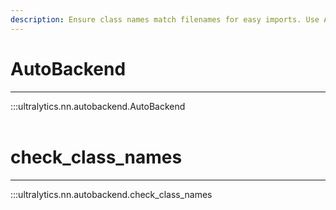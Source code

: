 ```yaml
---
description: Ensure class names match filenames for easy imports. Use AutoBackend to automatically rename and refactor model files.
---
```


# AutoBackend
---
:::ultralytics.nn.autobackend.AutoBackend
<br><br>

# check_class_names
---
:::ultralytics.nn.autobackend.check_class_names
<br><br>
